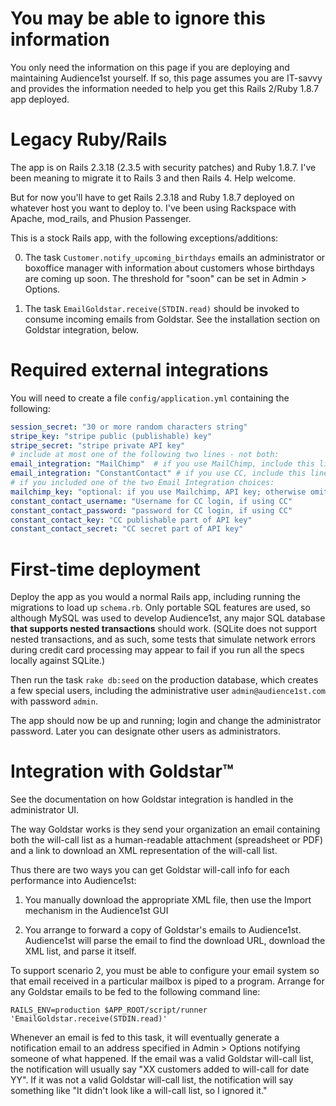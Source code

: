 # You may be able to ignore this information

You only need the information on this page if you are deploying and maintaining Audience1st yourself.  If so, this page assumes you are IT-savvy and provides the information needed to help you get this Rails 2/Ruby 1.8.7 app deployed.

# Legacy Ruby/Rails

The app is on Rails 2.3.18 (2.3.5 with security patches) and Ruby 1.8.7.  I've been meaning to migrate it to Rails 3 and then Rails 4.  Help welcome.

But for now you'll have to get Rails 2.3.18 and Ruby 1.8.7 deployed on whatever host you want to deploy to.  I've been using Rackspace with Apache, mod_rails, and Phusion Passenger.

This is a stock Rails app, with the following exceptions/additions:

0. The task `Customer.notify_upcoming_birthdays` emails an administrator or boxoffice manager with information about customers whose birthdays are coming up soon.  The threshold for "soon" can be set in Admin > Options.

0. The task `EmailGoldstar.receive(STDIN.read)` should be invoked to consume incoming emails from Goldstar.  See the installation section on Goldstar integration, below.

# Required external integrations

You will need to create a file `config/application.yml` containing the following:

```yaml
session_secret: "30 or more random characters string"
stripe_key: "stripe public (publishable) key"
stripe_secret: "stripe private API key"
# include at most one of the following two lines - not both:
email_integration: "MailChimp"  # if you use MailChimp, include this line verbatim, else omit
email_integration: "ConstantContact" # if you use CC, include this line verbatime, else omit
# if you included one of the two Email Integration choices:
mailchimp_key: "optional: if you use Mailchimp, API key; otherwise omit this entry"
constant_contact_username: "Username for CC login, if using CC"
constant_contact_password: "password for CC login, if using CC"
constant_contact_key: "CC publishable part of API key"
constant_contact_secret: "CC secret part of API key"
```

# First-time deployment

Deploy the app as you would a normal Rails app, including running the migrations to load up `schema.rb`.  Only portable SQL features are used, so although MySQL was used to develop Audience1st, any major SQL database **that supports nested transactions** should work.  (SQLite does not support nested transactions, and as such, some tests that simulate network errors during credit card processing may appear to fail if you run all the specs locally against SQLite.)

Then run the task `rake db:seed` on the production database, which creates a few special users, including the administrative user `admin@audience1st.com` with password `admin`.

The app should now be up and running; login and change the administrator password.  Later you can designate other users as administrators.

# Integration with Goldstar™

See the documentation on how Goldstar integration is handled in the administrator UI.

The way Goldstar works is they send your organization an email containing both the will-call list as a human-readable attachment (spreadsheet or PDF) and a link to download an XML representation of the will-call list.

Thus there are two ways you can get Goldstar will-call info for each performance into Audience1st:

1. You manually download the appropriate XML file, then use the Import mechanism in the Audience1st GUI

2. You arrange to forward a copy of Goldstar's emails to Audience1st.  Audience1st will parse the email to find the download URL, download the XML list, and parse it itself.

To support scenario 2, you must be able to configure your email system so that email received in a particular mailbox is piped to a program.  Arrange for any Goldstar emails to be fed to the following command line:

`RAILS_ENV=production $APP_ROOT/script/runner 'EmailGoldstar.receive(STDIN.read)'`

Whenever an email is fed to this task, it will eventually generate a notification email to an address specified in Admin > Options notifying someone of what happened.  If the email was a valid Goldstar will-call list, the notification will usually say "XX customers added to will-call for date YY".  If it was not a valid Goldstar will-call list, the notification will say something like "It didn't look like a will-call list, so I ignored it."
